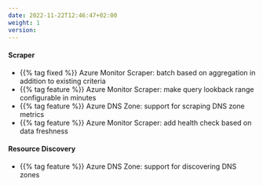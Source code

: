 ```yaml
---
date: 2022-11-22T12:46:47+02:00
weight: 1
version:
---
```


#### Scraper

- {{% tag fixed %}} Azure Monitor Scraper: batch based on aggregation in addition to existing criteria
- {{% tag feature %}} Azure Monitor Scraper: make query lookback range configurable in minutes
- {{% tag feature %}} Azure DNS Zone: support for scraping DNS zone metrics
- {{% tag feature %}} Azure Monitor Scraper: add health check based on data freshness

#### Resource Discovery

- {{% tag feature %}} Azure DNS Zone: support for discovering DNS zones
